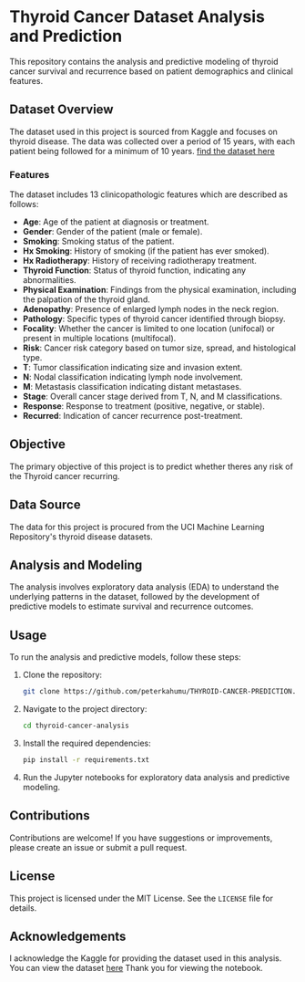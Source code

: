 # Thyroid Cancer Dataset Analysis and Prediction

This repository contains the analysis and predictive modeling of thyroid cancer survival and recurrence based on patient demographics and clinical features.

## Dataset Overview
The dataset used in this project is sourced from Kaggle and focuses on thyroid disease. The data was collected over a period of 15 years, with each patient being followed for a minimum of 10 years.
[find the dataset here](https://www.kaggle.com/datasets/jainaru/thyroid-disease-data)

### Features
The dataset includes 13 clinicopathologic features which are described as follows:

- **Age**: Age of the patient at diagnosis or treatment.
- **Gender**: Gender of the patient (male or female).
- **Smoking**: Smoking status of the patient.
- **Hx Smoking**: History of smoking (if the patient has ever smoked).
- **Hx Radiotherapy**: History of receiving radiotherapy treatment.
- **Thyroid Function**: Status of thyroid function, indicating any abnormalities.
- **Physical Examination**: Findings from the physical examination, including the palpation of the thyroid gland.
- **Adenopathy**: Presence of enlarged lymph nodes in the neck region.
- **Pathology**: Specific types of thyroid cancer identified through biopsy.
- **Focality**: Whether the cancer is limited to one location (unifocal) or present in multiple locations (multifocal).
- **Risk**: Cancer risk category based on tumor size, spread, and histological type.
- **T**: Tumor classification indicating size and invasion extent.
- **N**: Nodal classification indicating lymph node involvement.
- **M**: Metastasis classification indicating distant metastases.
- **Stage**: Overall cancer stage derived from T, N, and M classifications.
- **Response**: Response to treatment (positive, negative, or stable).
- **Recurred**: Indication of cancer recurrence post-treatment.

## Objective
The primary objective of this project is to predict whether theres any risk of the Thyroid cancer recurring.

## Data Source
The data for this project is procured from the UCI Machine Learning Repository's thyroid disease datasets.

## Analysis and Modeling
The analysis involves exploratory data analysis (EDA) to understand the underlying patterns in the dataset, followed by the development of predictive models to estimate survival and recurrence outcomes.

## Usage
To run the analysis and predictive models, follow these steps:

1. Clone the repository:
    ```sh
    git clone https://github.com/peterkahumu/THYROID-CANCER-PREDICTION.git
    ```
2. Navigate to the project directory:
    ```sh
    cd thyroid-cancer-analysis
    ```
3. Install the required dependencies:
    ```sh
    pip install -r requirements.txt
    ```
4. Run the Jupyter notebooks for exploratory data analysis and predictive modeling.

## Contributions
Contributions are welcome! If you have suggestions or improvements, please create an issue or submit a pull request.

## License
This project is licensed under the MIT License. See the `LICENSE` file for details.

## Acknowledgements
I acknowledge the Kaggle for providing the dataset used in this analysis.
You can view the dataset [here](https://www.kaggle.com/datasets/jainaru/thyroid-disease-data)
Thank you for viewing the notebook.
